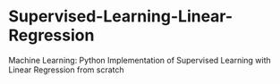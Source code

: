 # Supervised-Learning-Linear-Regression
Machine Learning: Python Implementation of Supervised Learning with Linear Regression from scratch
